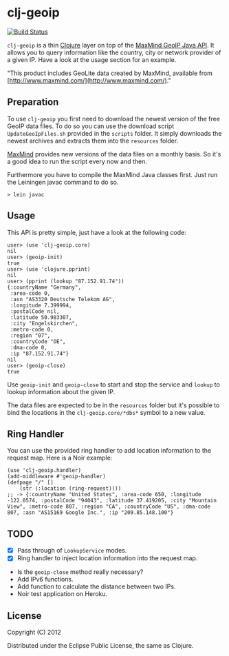 # clj-geoip

[![Build Status](https://secure.travis-ci.org/Norrit/clj-geoip.png)](http://travis-ci.org/Norrit/)

`clj-geoip` is a thin [Clojure](http://www.clojure.com) layer on top
of the [MaxMind GeoIP Java API](http://www.maxmind.com/). It allows
you to query information like the country, city or network provider of
a given IP. Have a look at the usage section for an example.

"This product includes GeoLite data created by MaxMind, available from [http://www.maxmind.com/](http://www.maxmind.com/)."

## Preparation

To use `clj-geoip` you first need to download the newest version of
the free GeoIP data files. To do so you can use the download script
`UpdateGeoIpFiles.sh` provided in the `scripts` folder. 
It simply downloads the newest archives and extracts them into
the `resources` folder.

[MaxMind](http://www.maxmind.com/) provides new versions of the data
files on a monthly basis. So it's a good idea to run the script every
now and then.

Furthermore you have to compile the MaxMind Java classes first. Just
run the Leiningen javac command to do so.

    > lein javac

## Usage

This API is pretty simple, just have a look at the following code:

    user> (use 'clj-geoip.core)
    nil
    user> (geoip-init)
    true
    user> (use 'clojure.pprint)
    nil
    user> (pprint (lookup "87.152.91.74"))
    {:countryName "Germany",
     :area-code 0,
     :asn "AS3320 Deutsche Telekom AG",
     :longitude 7.399994,
     :postalCode nil,
     :latitude 50.983307,
     :city "Engelskirchen",
     :metro-code 0,
     :region "07",
     :countryCode "DE",
     :dma-code 0,
     :ip "87.152.91.74"}
    nil
    user> (geoip-close)
    true

Use `geoip-init` and `geoip-close` to start and stop the service and `lookup` to
lookup information about the given IP.

The data files are expected to be in the `resources` folder but it's
possible to bind the locations in the `clj-geoip.core/*dbs*` symbol to a new value.

## Ring Handler

You can use the provided ring handler to add location information to
the request map. Here is a Noir example:
    
    (use 'clj-geoip.handler)
    (add-middleware #'geoip-handler)
    (defpage "/" []
        (str (:location (ring-request))))
    ;; -> {:countryName "United States", :area-code 650, :longitude -122.0574, :postalCode "94043", :latitude 37.419205, :city "Mountain View", :metro-code 807, :region "CA", :countryCode "US", :dma-code 807, :asn "AS15169 Google Inc.", :ip "209.85.148.100"}
    
## TODO

- [X] Pass through of `LookupService` modes.
- [X] Ring handler to inject location information into the request map.
- Is the `geoip-close` method really necessary? 
- Add IPv6 functions.
- Add function to calculate the distance between two IPs.
- Noir test application on Heroku. 

## License

Copyright (C) 2012

Distributed under the Eclipse Public License, the same as Clojure.

